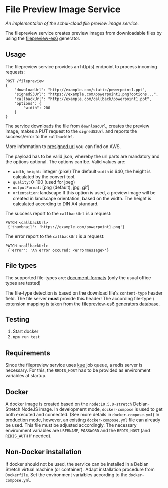 # File Preview Image Service

_An implementaion of the schul-cloud file preview image service._

The filepreview service creates preview images from downloadable files by using the [filepreview-es6](https://www.npmjs.com/package/filepreview-es6) generator.

## Usage

The filepreview service provides an http(s) endpoint to process incoming requests:

```
POST /filepreview
{
    "downloadUrl": "http://example.com/static/powerpoint1.ppt",
    "signedS3Url": "https://example.com/powerpoint1.png?options...",
    "callbackUrl": "http://example.com/callback/powerpoint1.ppt",
    "options": {
        "width": 200
    }
}
```

The service downloads the file from `downloadUrl`, creates the preview image,
makes a PUT request to the `signedS3Url` and reports the success/error to the `callbackUrl`.

More information to [presigned url](https://docs.aws.amazon.com/AmazonS3/latest/dev/ShareObjectPreSignedURL.html) you can find on AWS.

The payload has to be valid json, whereby the url parts are mandatory and the options optional.
The options can be.
Valid values are:

-   `width`, `height`: integer (pixel)
    The default `width` is 640, the height is calculated by the convert tool.
-   `quality`: 0-100 (used for jpeg)
-   `outputFormat`: [png (default), jpg, gif]
-   `orientation`: landscape
    If this option is used, a preview image will be created in landscape orientation, based on the width. The height is calculated according to DIN A4 standard.

The success report to the `callbackUrl` is a request:

```
PATCH <callbackUrl>
 {'thumbnail': 'https://example.com/powerpoint1.png'}
```

The error report to the `callbackUrl` is a request:

```
PATCH <callbackUrl>
 {'error': 'An error occured: <errormessage>'}
```

## File types

The supported file-types are: [document-formats](https://www.npmjs.com/package/filepreview-es6#document-formats) (only the usual office types are tested)

The file-type detection is based on the download file's `content-type` header field. The file server **must** provide this header! The according file-type / extension mapping is taken from the [filepreview-es6 generators database](https://github.com/sahilsharmafrank/filepreview/blob/master/db.json).

## Testing

1. Start docker
2. `npm run test`

## Requirements

Since the filepreview service uses [kue](https://github.com/Automattic/kue) job queue, a redis server is necessary. For this, the `REDIS_HOST` has to be provided as environment variables at startup.

## Docker

A docker image is created based on the `node:10.5.0-stretch` Debian-Stretch NodeJS image.
In development mode, `docker-compose` is used to get both executed and connected. (See more details in `docker-compose.yml`)
In production mode, however, an existing `docker-compose.yml` file can already be used. This file must be adjusted accordingly. The necessary environment variables are `USERNAME`, `PASSWORD` and the `REDIS_HOST` (and `REDIS_AUTH` if needed).

## Non-Docker installation

If docker should not be used, the service can be installed in a Debian Stretch virtual machine (or container).
Adapt installation procedure from `Dockerfile`. Set the environment variables according to the `docker-compose.yml`.
